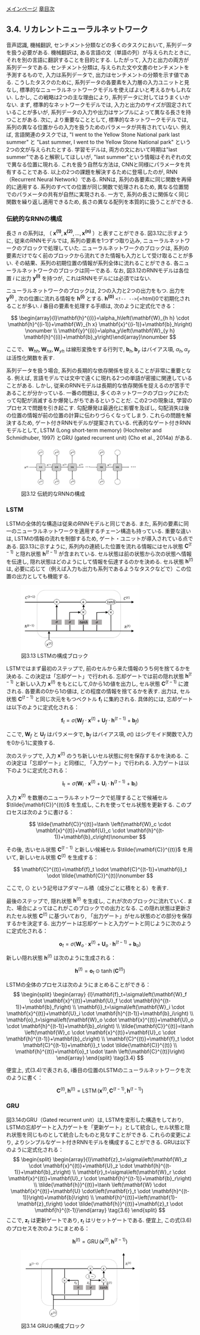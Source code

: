[メインページ](../../index.markdown)
[章目次](./chap3.md)
## 3.4. リカレントニューラルネットワーク

音声認識, 機械翻訳, センチメント分類などの多くのタスクにおいて,
系列データを扱う必要がある. 機械翻訳は,
ある言語の文（単語の列）が与えられたときに,
それを別の言語に翻訳することを目的とする. したがって,
入力と出力の両方が系列データである. センチメント分類は,
与えられた文や文書のセンチメントを予測するもので, 入力は系列データで,
出力はセンチメントの分類を示す値である. こうしたタスクのために,
系列データの各要素を入力層の入力ユニットと見なし,
標準的なニューラルネットワークモデルを使えばよいと考えるかもしれない.
しかし, この戦略は2つの主な理由により,
系列データに対してはうまくいかない. まず,
標準的なネットワークモデルでは,
入力と出力のサイズが固定されていることが多いが,
系列データの入力や出力はサンプルによって異なる長さを持つことがある.
次に, より重要なこととして, 標準的なネットワークモデルでは,
系列の異なる位置からの入力を扱うためのパラメータが共有されていない.
例えば, 言語関連のタスクでは, \"I went to the Yellow Stone National park
last summer\" と \"Last summer, I went to the Yellow Stone National
park\" という2つの文が与えられたとする. 学習モデルは,
両方の文において時期は\"last summer\"であると解釈してほしいが, \"last
summer\"という情報はそれぞれの文で異なる位置に現れる.
これを扱う自然な方法は, CNNと同様にパラメータを共有することである.
以上の2つの課題を解決するために登場したのが, RNN（Recurrent Neural
Network）である. RNNは, 系列の各要素に同じ関数を再帰的に適用する.
系列のすべての位置が同じ関数で処理されるため,
異なる位置間でのパラメータの共有が自然に実現される. 一方で,
系列の長さに関係なく同じ関数を繰り返し適用できるため,
長さの異なる配列を本質的に扱うことができる.

### 伝統的なRNNの構成

長さ $n$ の系列は,
（ $\mathbf{x^{(1)}},\mathbf{x^{(2)}},...,\mathbf{x^{(n)}}$ ）と表すことができる.
図3.12に示すように, 従来のRNNモデルでは, 系列の要素を1つずつ取り込み,
ニューラルネットワークのブロックで処理していた.
ニューラルネットワークのブロックは,
系列の要素だけでなく前のブロックから流れてきた情報も入力として受け取ることが多い.
その結果、系列の初期位置の情報が系列全体に流れることができる.
各ニューラルネットワークのブロックは同一である. なお,
図3.12のRNNモデルは各位置 $i$ に出力 $\mathbf{y^{(i)}}$ を持つが,
これはRNNモデルには必須ではない.

ニューラルネットワークのブロックは, 2つの入力と2つの出力をもつ.
出力を $\mathbf{y^{(i)}}$ ,
次の位置に流れる情報を $\mathbf{h^{(i)}}$ とする.
 $\mathbf{h^{(0)}}$ `<!-- -->`{=html}0で初期化されることが多い.
 $i$ 番目の要素を処理する手順は, 次のように定式化できる：
 

$$ \begin{array}{l}\mathbf{h}^{(i)}=\alpha_h\left(\mathbf{W}_{h h} \cdot \mathbf{h}^{(i-1)}+\mathbf{W}_{h x} \mathbf{x}^{(i-1)}+\mathbf{b}_h\right) \nonumber \\ \mathbf{y}^{(i)}=\alpha_y\left(\mathbf{W}_{y h} \mathbf{h}^{(i)}+\mathbf{b}_y\right)\end{array}\nonumber $$

 
ここで、 $\mathbf{W}_{h h},\mathbf{W}_{h x}, \mathbf{W}_{y h}$ は線形変換をする行列で,
 $\mathbf{b}_h, \mathbf{b}_y$ はバイアス項,
 $\alpha_h, \alpha_y$ は活性化関数を表す.

系列データを扱う場合,
系列の長期的な依存関係を捉えることが非常に重要となる. 例えば,
言語モデルでは文中で遠くに現れる2つの単語が密接に関連していることがある.
しかし,
従来のRNNモデルは長期的な依存関係を捉えるのが苦手であることが分かっている.
一番の問題は,
多くのネットワークのブロックにわたって勾配が消滅するか爆発しがちであるということだ.
この2つの現象は, 学習のプロセスで問題を引き起こす.
勾配爆発は最適化に影響を及ぼし,
勾配消失は後の位置の情報が前の位置の計算に伝わりづらくなってしまう.
これらの問題を解決するため, ゲート付きRNNモデルが提案されている.
代表的なゲート付きRNNモデルとして, LSTM (Long short-term memory)
(Hochreiter and Schmidhuber, 1997) とGRU (gated recurrent unit) (Cho et
al., 2014a) がある.

<figure>

<img src="./fig/fig3_12.png" width="75%"/>

<figcaption>図3.12 伝統的なRNNの構成</figcaption>

</figure>

### LSTM

LSTMの全体的な構造は従来のRNNモデルと同じである. また,
系列の要素に同一のニューラルネットワークを適用するチェーン構造も持っている.
重要な違いは, LSTMの情報の流れを制御するため,
ゲート・ユニットが導入されている点である. 図3.13に示すように,
系列内の連続した位置を流れる情報にはセル状態 $\mathbf{C}^{(t-1)}$ と隠れ状態 $\mathbf{h}^{(t-1)}$ が含まれている.
セル状態は前の状態から次の状態へ情報を伝達し,
隠れ状態はどのようにして情報を伝達するのかを決める.
セル状態 $\mathbf{h}^{(t)}$ は,
必要に応じて（例えば入力も出力も系列であるようなタスクなどで）この位置の出力としても機能する.

<figure>

<img src="./fig/fig3_13.png" width="75%"/>

<figcaption>図3.13 LSTMの構成ブロック</figcaption>

</figure>

LSTMではまず最初のステップで,
前のセルから来た情報のうち何を捨てるかを決める.
この決定は「忘却ゲート」で行われる.
忘却ゲートでは前の隠れ状態 $\mathbf{h}^{(t-1)}$ と新しい入力 $\mathbf{x}^{(t)}$ をもとにして,0から1の値を出力し,
セル状態 $\mathbf{C}^{(t-1)}$ に渡される. 各要素の0から1の値は,
どの程度の情報を捨てるかを表す. 出力は,
セル状態 $\mathbf{C}^{(t-1)}$ と同じ次元をもつベクトル $\mathbf{f}_t$ に集約される.
具体的には, 忘却ゲートは以下のように定式化される：
 

$$ \mathbf{f}_t=\sigma\left(\mathbf{W}_f \cdot \mathbf{x}^{(t)}+\mathbf{U}_f \cdot \mathbf{h}^{(t-1)}+\mathbf{b}_f\right)\nonumber $$

 
ここで,  $\mathbf{W}_f$ と $\mathbf{U}_f$ はパラメータで,
 $\mathbf{b}_f$ はバイアス項,
 $\sigma()$ はシグモイド関数で入力を0から1に変換する.

次のステップで,
入力 $\mathbf{x}^{(t)}$ のうち新しいセル状態に何を保存するかを決める.
この決定は「忘却ゲート」と同様に, 「入力ゲート」で行われる.
入力ゲートは以下のように定式化される：
 

$$ \mathbf{i}_t=\sigma\left(\mathbf{W}_i \cdot \mathbf{x}^{(t)}+\mathbf{U}_i \cdot \mathbf{h}^{(t-1)}+\mathbf{b}_i\right)\nonumber $$

 
入力 $\mathbf{x}^{(t)}$ を数層のニューラルネットワークで処理することで候補セル $\tilde{\mathbf{C}}^{(t)}$ を生成し,
これを使ってセル状態を更新する. このプロセスは次のように書ける：
 

$$ \tilde{\mathbf{C}}^{(t)}=\tanh \left(\mathbf{W}_c \cdot \mathbf{x}^{(t)}+\mathbf{U}_c \cdot \mathbf{h}^{(t-1)}+\mathbf{b}_c\right)\nonumber $$

 
その後,
古いセル状態 $\mathbf{C}^{(t-1)}$ と新しい候補セル $\tilde{\mathbf{C}}^{(t)}$ を用いて,
新しいセル状態 $\mathbf{C}^{(t)}$ を生成する：
 

$$ \mathbf{C}^{(t)}=\mathbf{f}_t \odot \mathbf{C}^{(t-1)}+\mathbf{i}_t \odot \tilde{\mathbf{C}}^{(t)}\nonumber $$

 
ここで,  $\odot$ という記号はアダマール積（成分ごとに積をとる）を表す.

最後のステップで, 隠れ状態 $\mathbf{h}^{(t)}$ を生成し,
これが次のブロックに流れていく.
また、場合によってはこれがこのブロックでの出力となる.
この隠れ状態は更新されたセル状態 $\mathbf{C}^{(t)}$ に基づいており,
「出力ゲート」がセル状態のどの部分を保存するかを決定する.
出力ゲートは忘却ゲートと入力ゲートと同じように次のように定式化される：
 

$$ \mathbf{o}_t=\sigma\left(\mathbf{W}_o \cdot \mathbf{x}^{(t)}+\mathbf{U}_o \cdot \mathbf{h}^{(t-1)}+\mathbf{b}_o\right)\nonumber $$

 
新しい隠れ状態 $\mathbf{h}^{(t)}$ は次のように生成される：
 

$$ \mathbf{h}^{(t)}=\mathbf{o}_t \odot \tanh \left(\mathbf{C}^{(t)}\right)\nonumber $$

 

LSTMの全体のプロセスは次のようにまとめることができる：  $$ \begin{split}
    \begin{array}
    {l}\mathbf{f}_t=\sigma\left(\mathbf{W}_f \cdot \mathbf{x}^{(t)}+\mathbf{U}_f \cdot \mathbf{h}^{(t-1)}+\mathbf{b}_f\right) \\ \mathbf{i}_t=\sigma\left(\mathbf{W}_i \cdot \mathbf{x}^{(t)}+\mathbf{U}_i \cdot \mathbf{h}^{(t-1)}+\mathbf{b}_i\right) \\ \mathbf{o}_t=\sigma\left(\mathbf{W}_o \cdot \mathbf{x}^{(t)}+\mathbf{U}_o \cdot \mathbf{h}^{(t-1)}+\mathbf{b}_o\right) \\ \tilde{\mathbf{C}}^{(t)}=\tanh \left(\mathbf{W}_c \cdot \mathbf{x}^{(t)}+\mathbf{U}_c \cdot \mathbf{h}^{(t-1)}+\mathbf{b}_c\right) \\ \mathbf{C}^{(t)}=\mathbf{f}_t \odot \mathbf{C}^{(t-1)}+\mathbf{i}_t \odot \tilde{\mathbf{C}}^{(t)} \\ \mathbf{h}^{(t)}=\mathbf{o}_t \odot \tanh \left(\mathbf{C}^{(t)}\right)
    \end{array}
    \end{split}
    \tag{3.4} $$ 

便宜上, 式(3.4)で表される,
i番目の位置のLSTMのニューラルネットワークを次のように書く：

 $$ \mathbf{C}^{(t)}, \mathbf{h}^{(t)}=\operatorname{LSTM}\left(\mathbf{x}^{(t)}, \mathbf{C}^{(t-1)}, \mathbf{h}^{(t-1)}\right)
    \tag{3.5} $$ 

### GRU

図3.14のGRU（Gated recurrent unit）は, LSTMを変形した構造をしており,
LSTMの忘却ゲートと入力ゲートを「更新ゲート」として統合し,
セル状態と隠れ状態を同じものとして統合したものと見なすことができる.
これらの変更により,
よりシンプルなゲート付きRNNモデルを構成することができる.
GRUは以下のように定式化される：  $$ \begin{split}
        \begin{array}{l}\mathbf{z}_t=\sigma\left(\mathbf{W}_z \cdot \mathbf{x}^{(t)}+\mathbf{U}_z \cdot \mathbf{h}^{(t-1)}+\mathbf{b}_z\right) \\ \mathbf{r}_t=\sigma\left(\mathbf{W}_r \cdot \mathbf{x}^{(t)}+\mathbf{U}_r \cdot \mathbf{h}^{(t-1)}+\mathbf{b}_r\right) \\ \tilde{\mathbf{h}}^{(t)}=\tanh \left(\mathbf{W} \cdot \mathbf{x}^{(t)}+\mathbf{U} \cdot\left(\mathbf{r}_t \odot \mathbf{h}^{(t-1)}\right)+\mathbf{b}\right) \\ \mathbf{h}^{(t)}=\left(\mathbf{1}-\mathbf{z}_t\right) \odot \tilde{\mathbf{h}}^{(t)}+\mathbf{z}_t \odot \mathbf{h}^{(t-1)}\end{array}
        \tag{3.6}
    \end{split} $$  ここで,  $\mathbf{z}_t$ は更新ゲートであり,
 $\mathbf{r}_t$ はリセットゲートである. 便宜上,
この式(3.6)のプロセスを次のようにまとめる：
 

$$ \mathbf{h}^{(t)}=\operatorname{GRU}\left(\mathbf{x}^{(t)}, \mathbf{h}^{(t-1)}\right) $$

 

<figure>

<img src="./fig/fig3_14.png" width="75%"/>

<figcaption>図3.14 GRUの構成ブロック</figcaption>

</figure>

